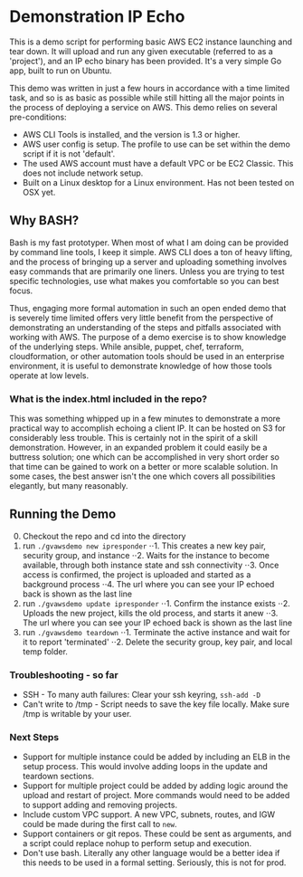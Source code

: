 # Demonstration IP Echo

This is a demo script for performing basic AWS EC2 instance launching and tear down.  It will upload and run any given executable (referred to as a 'project'), and an IP echo binary has been provided.  It's a very simple Go app, built to run on Ubuntu.

This demo was written in just a few hours in accordance with a time limited task, and so is as basic as possible while still hitting all the major points in the process of deploying a service on AWS.  This demo relies on several pre-conditions:

* AWS CLI Tools is installed, and the version is 1.3 or higher.
* AWS user config is setup.  The profile to use can be set within the demo script if it is not 'default'.
* The used AWS account must have a default VPC or be EC2 Classic.  This does not include network setup.
* Built on a Linux desktop for a Linux environment.  Has not been tested on OSX yet.

## Why BASH?

Bash is my fast prototyper.  When most of what I am doing can be provided by command line tools, I keep it simple.  AWS CLI does a ton of heavy lifting, and the process of bringing up a server and uploading something involves easy commands that are primarily one liners.  Unless you are trying to test specific technologies, use what makes you comfortable so you can best focus.

Thus, engaging more formal automation in such an open ended demo that is severely time limited offers very little benefit from the perspective of demonstrating an understanding of the steps and pitfalls associated with working with AWS.  The purpose of a demo exercise is to show knowledge of the underlying steps.  While ansible, puppet, chef, terraform, cloudformation, or other automation tools should be used in an enterprise environment, it is useful to demonstrate knowledge of how those tools operate at low levels.

### What is the index.html included in the repo?

This was something whipped up in a few minutes to demonstrate a more practical way to accomplish echoing a client IP.  It can be hosted on S3 for considerably less trouble.  This is certainly not in the spirit of a skill demonstration.  However, in an expanded problem it could easily be a buttress solution; one which can be accomplished in very short order so that time can be gained to work on a better or more scalable solution.  In some cases, the best answer isn't the one which covers all possibilities elegantly, but many reasonably.

## Running the Demo

0. Checkout the repo and cd into the directory
1. run `./gvawsdemo new ipresponder`
⋅⋅1. This creates a new key pair, security group, and instance
⋅⋅2. Waits for the instance to become available, through both instance state and ssh connectivity
⋅⋅3. Once access is confirmed, the project is uploaded and started as a background process
⋅⋅4. The url where you can see your IP echoed back is shown as the last line
2. run `./gvawsdemo update ipresponder`
⋅⋅1. Confirm the instance exists
⋅⋅2. Uploads the new project, kills the old process, and starts it anew
⋅⋅3. The url where you can see your IP echoed back is shown as the last line
3. run `./gvawsdemo teardown`
⋅⋅1. Terminate the active instance and wait for it to report 'terminated'
⋅⋅2. Delete the security group, key pair, and local temp folder.

### Troubleshooting - so far
* SSH - To many auth failures: Clear your ssh keyring, `ssh-add -D`
* Can't write to /tmp - Script needs to save the key file locally.  Make sure /tmp is writable by your user.

### Next Steps

* Support for multiple instance could be added by including an ELB in the setup process.  This would involve adding loops in the update and teardown sections.
* Support for multiple project could be added by adding logic around the upload and restart of project.  More commands would need to be added to support adding and removing projects.
* Include custom VPC support.  A new VPC, subnets, routes, and IGW could be made during the first call to `new`.
* Support containers or git repos.  These could be sent as arguments, and a script could replace nohup to perform setup and execution.
* Don't use bash.  Literally any other language would be a better idea if this needs to be used in a formal setting.  Seriously, this is not for prod.

